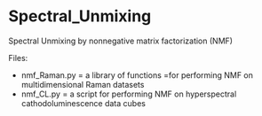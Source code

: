 # Spectral_Unmixing
Spectral Unmixing by nonnegative matrix factorization (NMF)

Files:
- nmf_Raman.py = a library of functions =for performing NMF on multidimensional Raman datasets
- nmf_CL.py = a script for performing NMF on hyperspectral cathodoluminescence data cubes
